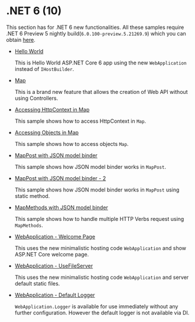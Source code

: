 # .NET 6 (10)

This section has for .NET 6 new functionalities. All these samples require .NET 6 Preview 5 nightly build(`6.0.100-preview.5.21269.9`) which you can obtain [here](https://github.com/dotnet/installer).

* [Hello World](hello-world)
  
  This is Hello World ASP.NET Core 6 app using the new `WebApplication` instead of `IHostBuilder`.

* [Map](map)

  This is a brand new feature that allows the creation of Web API without using Controllers.
  
* [Accessing HttpContext in Map](map-2)

  This sample shows how to access HttpContext in `Map`.

* [Accessing Objects in Map](map-3)

  This sample shows how to access objects `Map`.

* [MapPost with JSON model binder](map-post)

  This sample shows how JSON model binder works in `MapPost`.

* [MapPost with JSON model binder - 2](map-post-2)

  This sample shows how JSON model binder works in `MapPost` using static method.

* [MapMethods with JSON model binder](map-methods)

  This sample shows how to handle multiple HTTP Verbs request using `MapMethods`.

* [WebApplication - Welcome Page](web-application)

  This uses the new minimalistic hosting code `WebApplication` and show ASP.NET Core welcome page.

* [WebApplication - UseFileServer](web-application-2)

  This uses the new minimalistic hosting code `WebApplication` and server default static files.

* [WebApplication - Default Logger](web-application-3)

  `WebApplication.Logger` is available for use immediately without any further configuration. However the default logger is not available via DI.
